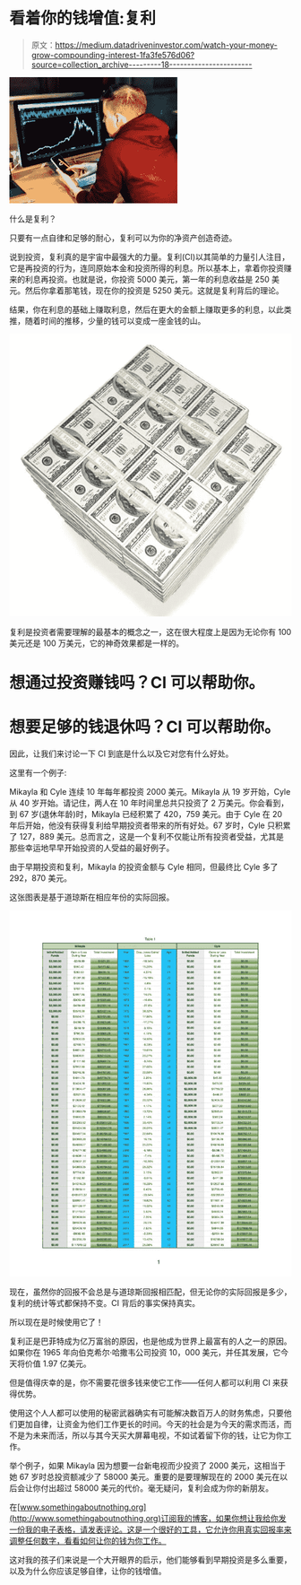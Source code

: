 # 看着你的钱增值:复利

> 原文：<https://medium.datadriveninvestor.com/watch-your-money-grow-compounding-interest-1fa3fe576d06?source=collection_archive---------18----------------------->

![](img/7a7dcd6ee00c89c20c34dd0bb7ed8ad3.png)

什么是复利？

只要有一点自律和足够的耐心，复利可以为你的净资产创造奇迹。

说到投资，复利真的是宇宙中最强大的力量。复利(CI)以其简单的力量引人注目，它是再投资的行为，连同原始本金和投资所得的利息。所以基本上，拿着你投资赚来的利息再投资。也就是说，你投资 5000 美元，第一年的利息收益是 250 美元。然后你拿着那笔钱，现在你的投资是 5250 美元。这就是复利背后的理论。

结果，你在利息的基础上赚取利息，然后在更大的金额上赚取更多的利息，以此类推，随着时间的推移，少量的钱可以变成一座金钱的山。

![](img/b4efad5a78995256a0e9ee1825fcf618.png)

复利是投资者需要理解的最基本的概念之一，这在很大程度上是因为无论你有 100 美元还是 100 万美元，它的神奇效果都是一样的。

# 想通过投资赚钱吗？CI 可以帮助你。

# 想要足够的钱退休吗？CI 可以帮助你。

因此，让我们来讨论一下 CI 到底是什么以及它对您有什么好处。

这里有一个例子:

Mikayla 和 Cyle 连续 10 年每年都投资 2000 美元。Mikayla 从 19 岁开始，Cyle 从 40 岁开始。请记住，两人在 10 年时间里总共只投资了 2 万美元。你会看到，到 67 岁(退休年龄)时，Mikayla 已经积累了 420，759 美元。由于 Cyle 在 20 年后开始，他没有获得复利给早期投资者带来的所有好处。67 岁时，Cyle 只积累了 127，889 美元。总而言之，这是一个复利不仅能让所有投资者受益，尤其是那些幸运地早早开始投资的人受益的最好例子。

由于早期投资和复利，Mikayla 的投资金额与 Cyle 相同，但最终比 Cyle 多了 292，870 美元。

这张图表是基于道琼斯在相应年份的实际回报。

![](img/95c4fcd14249f9c96648fc63b1af61d5.png)

现在，虽然你的回报不会总是与道琼斯回报相匹配，但无论你的实际回报是多少，复利的统计等式都保持不变。CI 背后的事实保持真实。

所以现在是时候使用它了！

复利正是巴菲特成为亿万富翁的原因，也是他成为世界上最富有的人之一的原因。如果你在 1965 年向伯克希尔·哈撒韦公司投资 10，000 美元，并任其发展，它今天将价值 1.97 亿美元。

但是值得庆幸的是，你不需要花很多钱来使它工作——任何人都可以利用 CI 来获得优势。

使用这个人人都可以使用的秘密武器确实有可能解决数百万人的财务焦虑，只要他们更加自律，让资金为他们工作更长的时间。今天的社会是为今天的需求而活，而不是为未来而活，所以与其今天买大屏幕电视，不如试着留下你的钱，让它为你工作。

举个例子，如果 Mikayla 因为想要一台新电视而少投资了 2000 美元，这相当于她 67 岁时总投资额减少了 58000 美元。重要的是要理解现在的 2000 美元在以后会让你付出超过 58000 美元的代价。毫无疑问，复利会成为你的新朋友。

在[www.somethingaboutnothing.org](http://www.somethingaboutnothing.org)订阅我的博客，如果你想让我给你发一份我的电子表格，请发表评论。这是一个很好的工具，它允许你用真实回报率来调整任何数字，看看如何让你的钱为你工作。

这对我的孩子们来说是一个大开眼界的启示，他们能够看到早期投资是多么重要，以及为什么你应该足够自律，让你的钱增值。